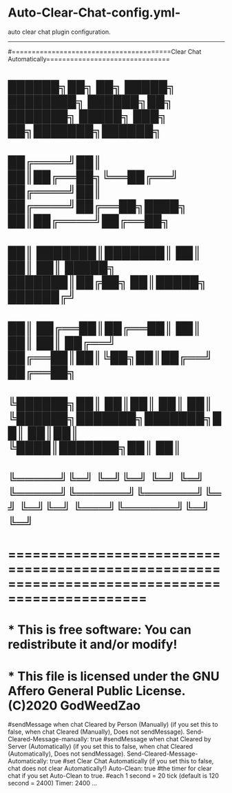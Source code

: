 # Auto-Clear-Chat-config.yml-
auto clear chat plugin configuration. 

---
#========================================Clear Chat Automatically===============================
#   ██████╗██╗  ██╗ █████╗ ████████╗   ██████╗██╗     ███████╗ █████╗ ███╗   ██╗███████╗██████╗
#  ██╔════╝██║  ██║██╔══██╗╚══██╔══╝  ██╔════╝██║     ██╔════╝██╔══██╗████╗  ██║██╔════╝██╔══██╗
#  ██║     ███████║███████║   ██║     ██║     ██║     █████╗  ███████║██╔██╗ ██║█████╗  ██████╔╝
#  ██║     ██╔══██║██╔══██║   ██║     ██║     ██║     ██╔══╝  ██╔══██║██║╚██╗██║██╔══╝  ██╔══██╗
#  ╚██████╗██║  ██║██║  ██║   ██║     ╚██████╗███████╗███████╗██║  ██║██║ ╚████║███████╗██║  ██║
#  ╚═════╝╚═╝  ╚═╝╚═╝  ╚═╝   ╚═╝      ╚═════╝╚══════╝╚══════╝╚═╝  ╚═╝╚═╝  ╚═══╝╚══════╝╚═╝  ╚═╝
#  ===============================================================================================
#  * This is free software: You can redistribute it and/or modify!
#  * This file is licensed under the  GNU Affero General Public License.(C)2020 GodWeedZao

#sendMessage when chat Cleared by Person (Manually) (if you set this to false, when chat Cleared (Manually), Does not sendMessage).
Send-Cleared-Message-manually: true
#sendMessage when chat Cleared by Server (Automatically) (if you set this to false, when chat Cleared (Automatically), Does not sendMessage).
Send-Cleared-Message-Automatically: true
#set Clear Chat Automatically (if you set this to false, chat does not clear Automatically!)
Auto-Clean: true
#the timer for clear chat if you set Auto-Clean to true.
#each 1 second = 20 tick (default is 120 second = 2400)
Timer: 2400
...

